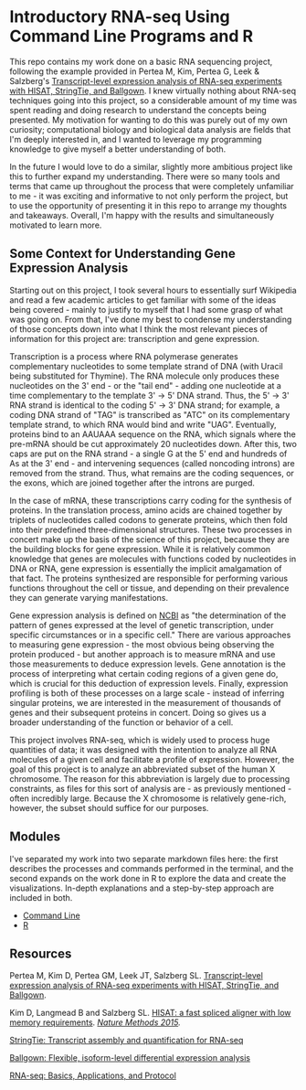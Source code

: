 # Introductory RNA-seq Using Command Line Programs and R

This repo contains my work done on a basic RNA sequencing project, following the example provided in Pertea M, Kim, Pertea G, Leek & Salzberg's [Transcript-level expression analysis of RNA-seq experiments with HISAT, StringTie, and Ballgown](https://www.nature.com/articles/nprot.2016.095). I knew virtually nothing about RNA-seq techniques going into this project, so a considerable amount of my time was spent reading and doing research to understand the concepts being presented. My motivation for wanting to do this was purely out of my own curiosity; computational biology and biological data analysis are fields that I'm deeply interested in, and I wanted to leverage my programming knowledge to give myself a better understanding of both.

In the future I would love to do a similar, slightly more ambitious project like this to further expand my understanding. There were so many tools and terms that came up throughout the process that were completely unfamiliar to me - it was exciting and informative to not only perform the project, but to use the opportunity of presenting it in this repo to arrange my thoughts and takeaways. Overall, I'm happy with the results and simultaneously motivated to learn more.

## Some Context for Understanding Gene Expression Analysis

Starting out on this project, I took several hours to essentially surf Wikipedia and read a few academic articles to get familiar with some of the ideas being covered - mainly to justify to myself that I had some grasp of what was going on. From that, I've done my best to condense my understanding of those concepts down into what I think the most relevant pieces of information for this project are: transcription and gene expression.

Transcription is a process where RNA polymerase generates complementary nucleotides to some template strand of DNA (with Uracil being substituted for Thymine). The RNA molecule only produces these nucleotides on the 3' end - or the "tail end" - adding one nucleotide at a time complementary to the template 3' -> 5' DNA strand. Thus, the 5' -> 3' RNA strand is identical to the coding 5' -> 3' DNA strand; for example, a coding DNA strand of "TAG" is transcribed as "ATC" on its complementary template strand, to which RNA would bind and write "UAG". Eventually, proteins bind to an AAUAAA sequence on the RNA, which signals where the pre-mRNA should be cut approximately 20 nucleotides down. After this, two caps are put on the RNA strand - a single G at the 5' end and hundreds of As at the 3' end - and intervening sequences (called noncoding introns) are removed from the strand. Thus, what remains are the coding sequences, or the exons, which are joined together after the introns are purged. 

In the case of mRNA, these transcriptions carry coding for the synthesis of proteins. In the translation process, amino acids are chained together by triplets of nucleotides called codons to generate proteins, which then fold into their predefined three-dimensional structures. These two processes in concert make up the basis of the science of this project, because they are the building blocks for gene expression. While it is relatively common knowledge that genes are molecules with functions coded by nucleotides in DNA or RNA, gene expression is essentially the implicit amalgamation of that fact. The proteins synthesized are responsible for performing various functions throughout the cell or tissue, and depending on their prevalence they can generate varying manifestations.

Gene expression analysis is defined on [NCBI](https://www.ncbi.nlm.nih.gov/probe/docs/applexpression/) as "the determination of the pattern of genes expressed at the level of genetic transcription, under specific circumstances or in a specific cell." There are various approaches to measuring gene expression - the most obvious being observing the protein produced - but another approach is to measure mRNA and use those measurements to deduce expression levels. Gene annotation is the process of interpreting what certain coding regions of a given gene do, which is crucial for this deduction of expression levels. Finally, expression profiling is both of these processes on a large scale - instead of inferring singular proteins, we are interested in the measurement of thousands of genes and their subsequent 
proteins in concert. Doing so gives us a broader understanding of the function or behavior of a cell.

This project involves RNA-seq, which is widely used to process huge quantities of data; it was designed with the intention to analyze all RNA molecules of a given cell and facilitate a profile of expression. However, the goal of this project is to analyze an abbreviated subset of the human X chromosome. The reason for this abbreviation is largely due to processing constraints, as files for this sort of analysis are - as previously mentioned - often incredibly large. Because the X chromosome is relatively gene-rich, however, the subset should suffice for our purposes.

## Modules

I've separated my work into two separate markdown files here: the first describes the processes and commands performed in the terminal, and the second expands on the work done in R to explore the data and create the visualizations. In-depth explanations and a step-by-step approach are included in both.

* [Command Line](https://github.com/akweiss/RNA-seq-intro/blob/master/command-line.md)
* [R](https://github.com/akweiss/RNA-seq-intro/blob/master/R.md)

## Resources
Pertea M, Kim D, Pertea GM, Leek JT, Salzberg SL. [Transcript-level expression analysis of RNA-seq experiments with HISAT, StringTie, and Ballgown](https://www.nature.com/articles/nprot.2016.095).

Kim D, Langmead B and Salzberg SL. [HISAT: a fast spliced aligner with low memory requirements](https://www.nature.com/articles/nmeth.3317). *[Nature Methods 2015](https://www.nature.com/nmeth/).*

[StringTie: Transcript assembly and quantification for RNA-seq](https://ccb.jhu.edu/software/stringtie/)

[Ballgown: Flexible, isoform-level differential expression analysis](https://www.bioconductor.org/packages/release/bioc/html/ballgown.html)

[RNA-seq: Basics, Applications, and Protocol](https://www.technologynetworks.com/genomics/articles/rna-seq-basics-applications-and-protocol-299461)

